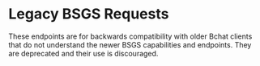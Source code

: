 # Legacy BSGS Requests

These endpoints are for backwards compatibility with older Bchat clients that do not understand
the newer BSGS capabilities and endpoints.  They are deprecated and their use is discouraged.
